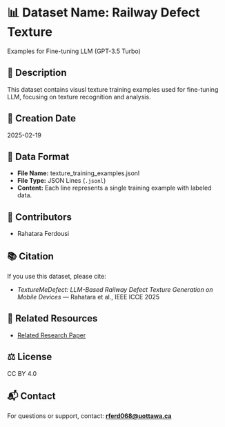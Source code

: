 
# 📊 Dataset Name: Railway Defect Texture 
  Examples for Fine-tuning LLM (GPT-3.5 Turbo)

## 📖 Description
This dataset contains visusl texture training examples used for fine-tuning LLM, focusing on texture recognition and analysis.

## 📅 Creation Date
2025-02-19

## 📁 Data Format
- **File Name:** texture_training_examples.jsonl
- **File Type:** JSON Lines (`.jsonl`)
- **Content:** Each line represents a single training example with labeled data.

## 👥 Contributors
- Rahatara Ferdousi

## 📚 Citation
If you use this dataset, please cite:
- *TextureMeDefect: LLM-Based Railway Defect Texture Generation on Mobile Devices* — Rahatara et al., IEEE ICCE 2025

## 🔗 Related Resources
- [Related Research Paper](https://arxiv.org/pdf/2410.18085)

## ⚖️ License
CC BY 4.0

## 📬 Contact
For questions or support, contact: **rferd068@uottawa.ca**
